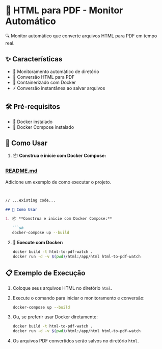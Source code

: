 # 📄 HTML para PDF - Monitor Automático

🔍 Monitor automático que converte arquivos HTML para PDF em tempo real.

## ✨ Características

- 🔄 Monitoramento automático de diretório
- 📝 Conversão HTML para PDF
- 🐳 Containerizado com Docker
- ⚡ Conversão instantânea ao salvar arquivos

## 🛠️ Pré-requisitos

- 🐳 Docker instalado
- 🐳 Docker Compose instalado 

## 🚀 Como Usar

1. 📦 **Construa e inicie com Docker Compose:**

### [README.md](file:///home/paulo/Área%20de%20Trabalho/html-to-pdf-watch/README.md)

Adicione um exemplo de como executar o projeto.

```markdown


// ...existing code...

## 🚀 Como Usar

1. 📦 **Construa e inicie com Docker Compose:**

   ```sh
   docker-compose up --build
   ```

2. 🐳 **Execute com Docker:**

   ```sh
   docker build -t html-to-pdf-watch .
   docker run -d -v $(pwd)/html:/app/html html-to-pdf-watch
   ```

## 📋 Exemplo de Execução

1. Coloque seus arquivos HTML no diretório `html`.
2. Execute o comando para iniciar o monitoramento e conversão:

   ```sh
   docker-compose up --build
   ```

3. Ou, se preferir usar Docker diretamente:

   ```sh
   docker build -t html-to-pdf-watch .
   docker run -d -v $(pwd)/html:/app/html html-to-pdf-watch
   ```

4. Os arquivos PDF convertidos serão salvos no diretório `html`.

